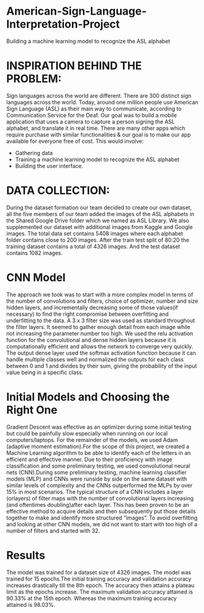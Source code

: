 # American-Sign-Language-Interpretation-Project
Building a machine learning model to recognize the ASL alphabet
# INSPIRATION BEHIND THE PROBLEM:
Sign languages across the world are different. There are 300 distinct sign languages across the world. Today, around one million people use 
American Sign Language (ASL) as their main way to communicate, according to Communication Service for the Deaf.
Our goal was to build a mobile application that uses a camera to capture a person signing the ASL alphabet, and translate it in real time. There are many other apps which require purchase with similar functionalities & our goal is to make our app available for everyone free of cost. This would involve:
- Gathering data
- Training a machine learning model to recognize the ASL alphabet
- Building the user interface.
# DATA COLLECTION:
During the dataset formation our team decided to create our own dataset, all the five members of our team added the images of the ASL alphabets in the Shared Google Drive folder which we named as ASL Library. We also supplemented our dataset with additional images from Kaggle and Google images. The total data set contains 5408 images where each alphabet folder contains close to 200 images. After the train test split of 80:20 the training dataset contains a total of 4326 images. And the test dataset contains 1082 images.
# CNN Model
The approach we took was to start with a more complex model in terms of the number of convolutions and filters, choice of optimizer, number and size hidden layers, and incrementally decreasing some of those values(if necessary) to find the right compromise between overfitting and underfitting to the data. A 3 x 3 filter size was used as standard throughout the filter layers. It seemed to gather enough detail from each image while not increasing the parameter number too high. We used the relu activation function for the convolutional and dense hidden layers because it is computationally efficient and allows the network to converge very quickly. The output dense layer used the softmax activation function because it can handle multiple classes well and normalized the outputs for each class between 0 and 1 and divides by their sum, giving the probability of the input value being in a specific class.
# Initial Models and Choosing the Right One
Gradient Descent was effective as an optimizer during some initial testing but could be painfully slow especially when running on our local computers/laptops. For the remainder of the models, we used Adam (adaptive moment estimation).For the scope of this project, we created a Machine Learning algorithm to be able
to identify each of the letters in an efficient and effective manner. Due to their proficiency with image classification and some preliminary testing, we used convolutional neural nets (CNN).During some preliminary testing, machine learning classifier models (MLP) and CNNs were runside by side on the same dataset with similar levels of complexity and the CNNs outperformed the MLPs by over 15% in most scenarios.
The typical structure of a CNN includes a layer (orlayers) of filter maps with the number of convolutional layers increasing (and oftentimes doubling)after each layer. This has been proven to be an effective method to acquire details and then subsequently put those details together to make and identify more structured “images”. To avoid overfitting and looking at other CNN models, we did not want to start with too high of a number of filters and started with 32.
# Results
The model was trained for a dataset size of 4326 images. The model was trained for 15 epochs.The initial training accuracy and validation accuracy increases drastically till the 8th epoch. The accuracy then attains a plateau limit as the epochs increase. The maximum validation accuracy attained is 90.33% at the 15th epoch. Whereas the maximum training accuracy attained is 98.03%.

